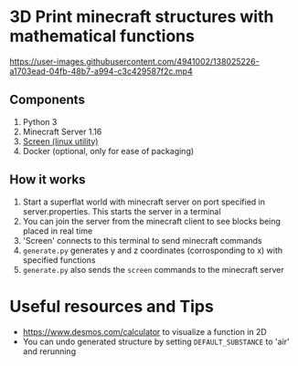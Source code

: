 # 3D Print minecraft structures with mathematical functions

https://user-images.githubusercontent.com/4941002/138025226-a1703ead-04fb-48b7-a994-c3c429587f2c.mp4


## Components
1. Python 3
2. Minecraft Server 1.16
3. [Screen (linux utility)](https://linux.die.net/man/1/screen)
4. Docker (optional, only for ease of packaging)

## How it works

1. Start a superflat world with minecraft server on port specified in server.properties. This starts the server in a terminal
2. You can join the server from the minecraft client to see blocks being placed in real time
3. 'Screen' connects to this terminal to send minecraft commands
4. `generate.py` generates y and z coordinates (corrosponding to x) with specified functions
5. `generate.py` also sends the `screen` commands to the minecraft server

# Useful resources and Tips
* https://www.desmos.com/calculator to visualize a function in 2D
* You can undo generated structure by setting `DEFAULT_SUBSTANCE` to 'air' and rerunning 

